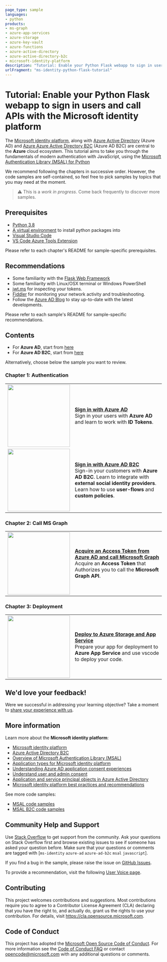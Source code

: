 ```yaml
---
page_type: sample
languages:
- python
products:
- ms-graph
- azure-app-services
- azure-storage
- azure-key-vault
- azure-functions
- azure-active-directory
- azure-active-directory-b2c
- microsoft-identity-platform
description: "Tutorial: Enable your Python Flask webapp to sign in users and call APIs with the Microsoft identity platform"
urlFragment: "ms-identity-python-flask-tutorial"
---
```


# Tutorial: Enable your Python Flask webapp to sign in users and call APIs with the Microsoft identity platform

The [Microsoft identity platform](https://docs.microsoft.com/azure/active-directory/develop/v2-overview), along with [Azure Active Directory](https://docs.microsoft.com/azure/active-directory/fundamentals/active-directory-whatis) (Azure AD) and [Azure Azure Active Directory B2C](https://docs.microsoft.com/azure/active-directory-b2c/overview) (Azure AD B2C) are central to the **Azure** cloud ecosystem. This tutorial aims to take you through the fundamentals of modern authentication with JavaScript, using the [Microsoft Authentication Library (MSAL) for Python](https://github.com/AzureAD/microsoft-authentication-library-for-python)

We recommend following the chapters in successive order. However, the code samples are self-contained, so feel free to pick samples by topics that you may need at the moment.

> :warning: This is a *work in progress*. Come back frequently to discover more samples.

## Prerequisites

- [Python 3.8](https://www.python.org/downloads/)
- [A virtual environment](https://docs.python.org/3/tutorial/venv.html) to install python packages into
- [Visual Studio Code](https://code.visualstudio.com/download)
- [VS Code Azure Tools Extension](https://marketplace.visualstudio.com/items?itemName=ms-vscode.vscode-node-azure-pack)

Please refer to each chapter's README for sample-specific prerequisites.

## Recommendations

- Some familiarity with the [Flask Web Framework](https://flask.palletsprojects.com/en/1.1.x/)
- Some familiarity with Linux/OSX terminal or Windows PowerShell
- [jwt.ms](https://jwt.ms) for inspecting your tokens.
- [Fiddler](https://www.telerik.com/fiddler) for monitoring your network activity and troubleshooting.
- Follow the [Azure AD Blog](https://techcommunity.microsoft.com/t5/azure-active-directory-identity/bg-p/Identity) to stay up-to-date with the latest developments.

Please refer to each sample's README for sample-specific recommendations.

## Contents

- For **Azure AD**, start from [here](./I-Authentication/i-Sign-In-My-Tenant/README.md)
- For **Azure AD B2C**, start from [here](./I-Authentication/iii-Sign-In-B2C/README.md)

Alternatively, choose below the sample you want to review.  

### Chapter 1: Authentication

|               |               |
|---------------|---------------|
| <img src="./1-Authentication/1.1-Flask-AuthN-My-Tenant/ReadmeFiles/sign-in.png" width="200"> | [**Sign in with Azure AD**](./1-Authentication/1.1-Flask-AuthN-My-Tenant) </br> Sign in your users with **Azure AD** and learn to work with **ID Tokens**.  |
| <img src="./1-Authentication/1.3-Flask-AuthN-B2C/ReadmeFiles/sign-in.png" width="200"> | [**Sign in with Azure AD B2C**](1-Authentication/1.3-Flask-AuthN-B2C) </br> Sign-in your customers with **Azure AD B2C**. Learn to integrate with **external social identity providers**. Learn how to use **user-flows** and **custom policies**. |

### Chapter 2: Call MS Graph

|                |               |
|----------------|---------------|
| <img src="./2-CallGraphAPI/2.1-Flask-Call-Graph/ReadmeFiles/callgraph.png" width="200"> | [**Acquire an Access Token from Azure AD and call Microsoft Graph**](./2-CallGraphAPI/2-1-Flask-Call-Graph) </br> Acquire an **Access Token** that Authorizes you to call the **Microsoft Graph API**. |

<!-- ### Chapter 3: protect your web API

|                 |               |
|-----------------|---------------|
| <img src="./3-Authorization-II/3-1-call-api/ReadmeFiles/topology_callapi.png" width="200"> | [**Protect and call a web API on Azure AD**](https://github.com/Azure-Samples/ms-identity-javascript-tutorial/tree/main/3-Authorization-II/3-1-call-api) </br> Protect your web API with the **Azure AD**. Use a client application to sign-in a user, acquire an **Access Token** for your web API and call your protected Web API. |
| <img src="./3-Authorization-II/3-2-call-api-b2c/ReadmeFiles/topology_b2c_callapi.png" width="200"> | [**Protect and call a web API on Azure AD B2C**](https://github.com/Azure-Samples/ms-identity-javascript-tutorial/tree/main/3-Authorization-II/3-2-call-api-b2c) </br> Protect your web API with **Azure AD B2C**. Use a client application to sign-in a user, acquire an **Access Token** for your web API and call your protected web API. | -->

<!-- ### Chapter 4: Advanced Grants

|                 |               |
|-----------------|---------------|
| <img src="./4-AdvancedGrants/4-1-call-api-graph/ReadmeFiles/topology_obo.png" width="200"> | [**Call a web API that calls Microsoft Graph on behalf of a user**](https://github.com/Azure-Samples/ms-identity-javascript-tutorial/tree/main/4-AdvancedGrants/4-1-call-api-graph) </br> Enhance your protected web API to acquire an **Access Token** for Microsoft Graph **on-behalf-of** a user signed-in to the client app. | -->

### Chapter 3: Deployment

|                 |               |
|-----------------|---------------|
| <img src="./3-Deployment/3.1-Flask-Deploy-To-Azure/ReadmeFiles/deployment.png" width="200"> | [**Deploy to Azure Storage and App Service**](./3-Deployment/3.1-Flask-Deploy-To-Azure) </br> Prepare your app for deployment to **Azure App Service** and use vscode to deploy your code. |

## We'd love your feedback!

Were we successful in addressing your learning objective? Take a moment to [share your experience with us](https://forms.office.com/Pages/ResponsePage.aspx?id=v4j5cvGGr0GRqy180BHbR73pcsbpbxNJuZCMKN0lURpUNDVHTkg2VVhWMTNYUTZEM05YS1hSN01EOSQlQCN0PWcu).

## More information

Learn more about the **Microsoft identity platform**:

- [Microsoft identity platform](https://docs.microsoft.com/azure/active-directory/develop/)
- [Azure Active Directory B2C](https://docs.microsoft.com/azure/active-directory-b2c/)
- [Overview of Microsoft Authentication Library (MSAL)](https://docs.microsoft.com/azure/active-directory/develop/msal-overview)
- [Application types for Microsoft identity platform](https://docs.microsoft.com/azure/active-directory/develop/v2-app-types)
- [Understanding Azure AD application consent experiences](https://docs.microsoft.com/azure/active-directory/develop/application-consent-experience)
- [Understand user and admin consent](https://docs.microsoft.com/azure/active-directory/develop/howto-convert-app-to-be-multi-tenant#understand-user-and-admin-consent)
- [Application and service principal objects in Azure Active Directory](https://docs.microsoft.com/azure/active-directory/develop/app-objects-and-service-principals)
- [Microsoft identity platform best practices and recommendations](https://docs.microsoft.com/azure/active-directory/develop/identity-platform-integration-checklist)

See more code samples:

- [MSAL code samples](https://docs.microsoft.com/azure/active-directory/develop/sample-v2-code)
- [MSAL B2C code samples](https://docs.microsoft.com/azure/active-directory-b2c/code-samples)

## Community Help and Support

Use [Stack Overflow](http://stackovergrant.com/questions/tagged/msal) to get support from the community.
Ask your questions on Stack Overflow first and browse existing issues to see if someone has asked your question before.
Make sure that your questions or comments are tagged with [`ms-identity` `azure-ad` `azure-ad-b2c` `msal` `javascript`].

If you find a bug in the sample, please raise the issue on [GitHub Issues](../../issues).

To provide a recommendation, visit the following [User Voice page](https://feedback.azure.com/forums/169401-azure-active-directory).

## Contributing

This project welcomes contributions and suggestions.  Most contributions require you to agree to a
Contributor License Agreement (CLA) declaring that you have the right to, and actually do, grant us
the rights to use your contribution. For details, visit https://cla.opensource.microsoft.com.

## Code of Conduct

This project has adopted the [Microsoft Open Source Code of Conduct](https://opensource.microsoft.com/codeofconduct/).
For more information see the [Code of Conduct FAQ](https://opensource.microsoft.com/codeofconduct/faq/) or
contact [opencode@microsoft.com](mailto:opencode@microsoft.com) with any additional questions or comments.
